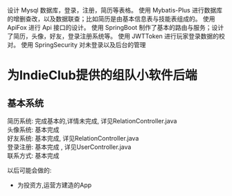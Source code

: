 
设计 Mysql  数据库，登录，注册，简历等表格。
使用 Mybatis-Plus  进行数据库的增删查改，以及数据联查；比如简历是由基本信息表与技能表组成的。
使用 ApiFox  进行 Api  接口的设计。
使用 SpringBoot  制作了基本的路由与服务；设计了简历，头像，好友，登录注册系统等。
使用 JWTToken  进行玩家登录数据的校对。
使用 SpringSecurity  对未登录以及后台的管理

# 为IndieClub提供的组队小软件后端

## 基本系统

简历系统: 完成基本的,详情未完成, 详见RelationController.java  
头像系统: 基本完成  
好友系统: 基本完成, 详见RelationController.java  
登录注册: 基本完成 , 详见UserController.java  
联系方式: 基本完成  

以后可能会做的:   
- 为投资方,运营方建造的App  

